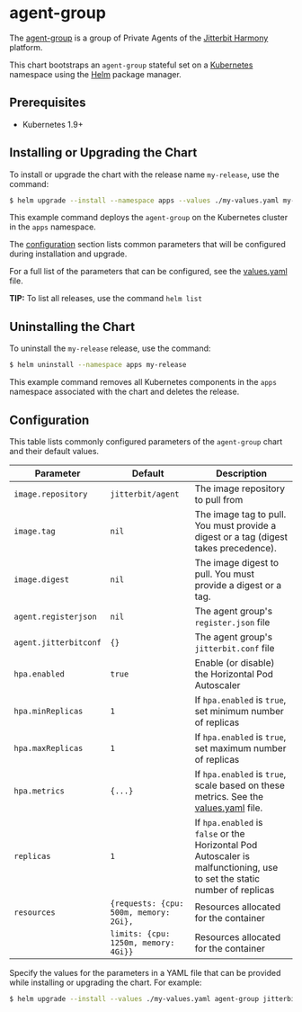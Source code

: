 # agent-group

The [agent-group](https://github.com/jitterbit/charts) is a group of Private Agents of the
[Jitterbit Harmony](https://jitterbit.com) platform.

This chart bootstraps an `agent-group` stateful set on a [Kubernetes](https://kubernetes.io) namespace using the
[Helm](https://helm.sh) package manager.


## Prerequisites

- Kubernetes 1.9+


## Installing or Upgrading the Chart

To install or upgrade the chart with the release name `my-release`, use the command:

```bash
$ helm upgrade --install --namespace apps --values ./my-values.yaml my-release jitterbit/agent-group
```
This example command deploys the `agent-group` on the Kubernetes cluster in the `apps` namespace.

The [configuration](#configuration) section lists common parameters that will be configured during installation and
upgrade.

For a full list of the parameters that can be configured, see the [values.yaml](values.yaml) file.

**TIP:** To list all releases, use the command `helm list`


## Uninstalling the Chart

To uninstall the `my-release` release, use the command:

```bash
$ helm uninstall --namespace apps my-release
```
This example command removes all Kubernetes components in the `apps` namespace associated with the chart and deletes
the release.


## Configuration

This table lists commonly configured parameters of the `agent-group` chart and their default values.

| Parameter             | Default                                  | Description                                                                                                              |
| --------------------- | ---------------------------------------- | ------------------------------------------------------------------------------------------------------------------------ |
| `image.repository`    | `jitterbit/agent`                        | The image repository to pull from                                                                                        |
| `image.tag`           | `nil`                                    | The image tag to pull. You must provide a digest or a tag (digest takes precedence).                                     |
| `image.digest`        | `nil`                                    | The image digest to pull. You must provide a digest or a tag.                                                            |
| `agent.registerjson`  | `nil`                                    | The agent group's `register.json` file                                                                                   |
| `agent.jitterbitconf` | `{}`                                     | The agent group's `jitterbit.conf` file                                                                                  |
| `hpa.enabled`         | `true`                                   | Enable (or disable) the Horizontal Pod Autoscaler                                                                        |
| `hpa.minReplicas`     | `1`                                      | If `hpa.enabled` is `true`, set minimum number of replicas                                                               |
| `hpa.maxReplicas`     | `1`                                      | If `hpa.enabled` is `true`, set maximum number of replicas                                                               |
| `hpa.metrics`         | `{...}`                                  | If `hpa.enabled` is `true`, scale based on these metrics. See the [values.yaml](values.yaml) file.                       |
| `replicas`            | `1`                                      | If `hpa.enabled` is `false` or the Horizontal Pod Autoscaler is malfunctioning, use to set the static number of replicas |
| `resources`           | `{requests: {cpu: 500m, memory: 2Gi},` | Resources allocated for the container                                                                                    |
|                       | `limits: {cpu: 1250m, memory: 4Gi}}`      | Resources allocated for the container                                                                                    |

Specify the values for the parameters in a YAML file that can be provided while installing or upgrading the chart.
For example:

```bash
$ helm upgrade --install --values ./my-values.yaml agent-group jitterbit/agent-group
```
